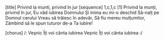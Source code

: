 [title] Privind la munti, privind în jur
[sequence] 1,c,1,c
[1]
Privind la munți, privind în jur,
Eu văd iubirea Domnului
Și inima eu mi-o deschid
Să-nalț pe Domnul cerului
Vreau să trăiesc în adevăr,
Să fiu mereu mulțumitor,
Zâmbind să le spun tuturor de-a Ta iubire!

[chorus]
/: Veșnic Îți voi cânta iubirea
Veșnic Îți voi cânta iubirea :/

